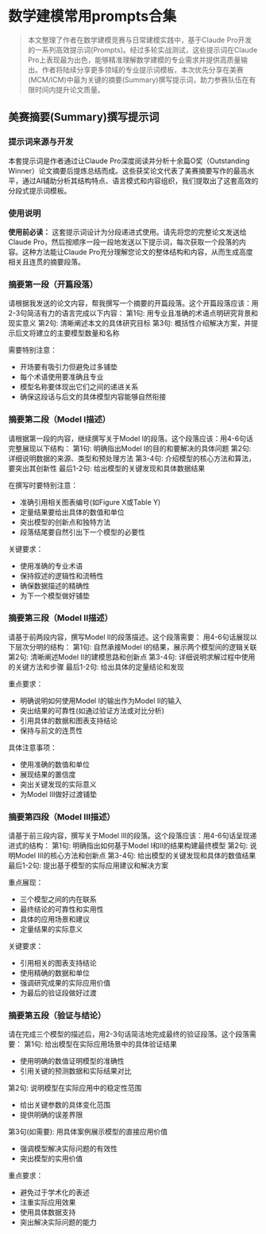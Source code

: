 # 数学建模常用prompts合集

> 本文整理了作者在数学建模竞赛与日常建模实践中，基于Claude Pro开发的一系列高效提示词(Prompts)。经过多轮实战测试，这些提示词在Claude Pro上表现最为出色，能够精准理解数学建模的专业需求并提供高质量输出。作者将陆续分享更多领域的专业提示词模板，本次优先分享在美赛(MCM/ICM)中最为关键的摘要(Summary)撰写提示词，助力参赛队伍在有限时间内提升论文质量。

## 美赛摘要(Summary)撰写提示词

### 提示词来源与开发
本套提示词是作者通过让Claude Pro深度阅读并分析十余篇O奖（Outstanding Winner）论文摘要后提炼总结而成。这些获奖论文代表了美赛摘要写作的最高水平，通过AI辅助分析其结构特点、语言模式和内容组织，我们提取出了这套高效的分段式提示词模板。

### 使用说明
**使用前必读：** 这套提示词设计为分段递进式使用。请先将您的完整论文发送给Claude Pro，然后按顺序一段一段地发送以下提示词，每次获取一个段落的内容。这种方法能让Claude Pro充分理解您论文的整体结构和内容，从而生成高度相关且连贯的摘要段落。

### 摘要第一段（开篇段落）

请根据我发送的论文内容，帮我撰写一个摘要的开篇段落。这个开篇段落应该：用2-3句简洁有力的语言完成以下内容：
第1句: 用专业且准确的术语点明研究背景和现实意义
第2句: 清晰阐述本文的具体研究目标
第3句: 概括性介绍解决方案，并提示后文将建立的主要模型数量和名称

需要特别注意：
- 开场要有吸引力但避免过多铺垫
- 每个术语使用要准确且专业
- 模型名称要体现出它们之间的递进关系
- 确保这段话与后文的具体模型内容能够自然衔接


### 摘要第二段（Model I描述）

请根据第一段的内容，继续撰写关于Model I的段落。这个段落应该：用4-6句话完整展现以下结构：
第1句: 明确指出Model I的目的和要解决的具体问题
第2句: 详细说明数据的来源、类型和预处理方法
第3-4句: 介绍模型的核心方法和算法，要突出其创新性
最后1-2句: 给出模型的关键发现和具体数据结果

在撰写时要特别注意：
- 准确引用相关图表编号(如Figure X或Table Y)
- 定量结果要给出具体的数值和单位
- 突出模型的创新点和独特方法
- 段落结尾要自然引出下一个模型的必要性

关键要求：
- 使用准确的专业术语
- 保持叙述的逻辑性和流畅性
- 确保数据描述的精确性
- 为下一个模型做好铺垫

### 摘要第三段（Model II描述）

请基于前两段内容，撰写Model II的段落描述。这个段落需要：
用4-6句话展现以下层次分明的结构：
第1句: 自然承接Model I的结果，展示两个模型间的逻辑关联
第2句: 清晰阐述Model II的建模思路和创新点
第3-4句: 详细说明求解过程中使用的关键方法和步骤
最后1-2句: 给出具体的定量结论和发现

重点要求：
- 明确说明如何使用Model I的输出作为Model II的输入
- 突出结果的可靠性(如通过验证方法或对比分析)
- 引用具体的数据和图表支持结论
- 保持与前文的连贯性

具体注意事项：
- 使用准确的数值和单位
- 展现结果的置信度
- 突出关键发现的实际意义
- 为Model III做好过渡铺垫


### 摘要第四段（Model III描述）

请基于前三段内容，撰写关于Model III的段落。这个段落应该：用4-6句话呈现递进式的结构：
第1句: 明确指出如何基于Model I和II的结果构建最终模型
第2句: 说明Model III的核心方法和创新点
第3-4句: 给出模型的关键发现和具体的数值结果
最后1-2句: 提出基于模型的实际应用建议和解决方案

重点展现：
- 三个模型之间的内在联系
- 最终结论的可靠性和实用性
- 具体的应用场景和建议
- 定量结果的实际意义

关键要求：
- 引用相关的图表支持结论
- 使用精确的数据和单位
- 强调研究成果的实际应用价值
- 为最后的验证段做好过渡


### 摘要第五段（验证与结论）

请在完成三个模型的描述后，用2-3句话简洁地完成最终的验证段落。这个段落需要：
第1句: 给出模型在实际应用场景中的具体验证结果
- 使用明确的数值证明模型的准确性
- 引用关键的预测数据和实际结果对比

第2句: 说明模型在实际应用中的稳定性范围
- 给出关键参数的具体变化范围
- 提供明确的误差界限

第3句(如需要): 用具体案例展示模型的直接应用价值
- 强调模型解决实际问题的有效性
- 突出模型的实用价值

重点要求：
- 避免过于学术化的表述
- 注重实际应用效果
- 使用具体数据支持
- 突出解决实际问题的能力
